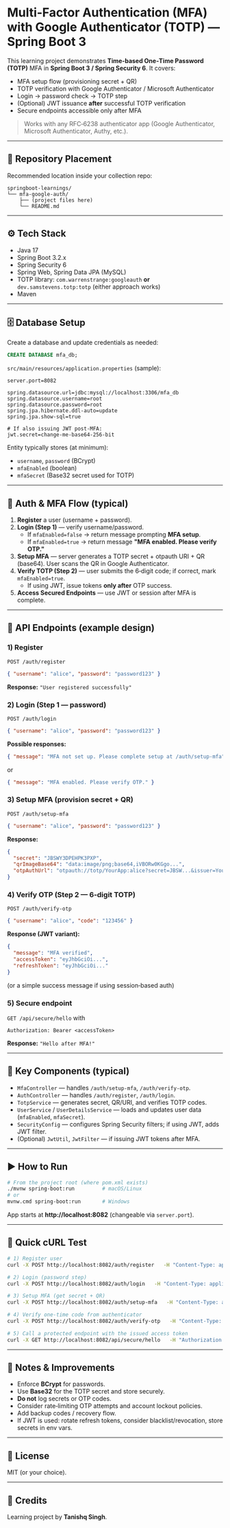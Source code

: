 # Multi‑Factor Authentication (MFA) with Google Authenticator (TOTP) — Spring Boot 3

This learning project demonstrates **Time‑based One‑Time Password (TOTP)** MFA in **Spring Boot 3 / Spring Security 6**.
It covers:
- MFA setup flow (provisioning secret + QR)
- TOTP verification with Google Authenticator / Microsoft Authenticator
- Login → password check → TOTP step
- (Optional) JWT issuance **after** successful TOTP verification
- Secure endpoints accessible only after MFA

> Works with any RFC‑6238 authenticator app (Google Authenticator, Microsoft Authenticator, Authy, etc.).

---

## 📁 Repository Placement
Recommended location inside your collection repo:
```
springboot-learnings/
└── mfa-google-auth/
    ├── (project files here)
    └── README.md
```

---

## ⚙️ Tech Stack
- Java 17
- Spring Boot 3.2.x
- Spring Security 6
- Spring Web, Spring Data JPA (MySQL)
- TOTP library: `com.warrenstrange:googleauth` **or** `dev.samstevens.totp:totp` (either approach works)
- Maven

---

## 🗄️ Database Setup
Create a database and update credentials as needed:
```sql
CREATE DATABASE mfa_db;
```
`src/main/resources/application.properties` (sample):
```properties
server.port=8082

spring.datasource.url=jdbc:mysql://localhost:3306/mfa_db
spring.datasource.username=root
spring.datasource.password=root
spring.jpa.hibernate.ddl-auto=update
spring.jpa.show-sql=true

# If also issuing JWT post-MFA:
jwt.secret=change-me-base64-256-bit
```

Entity typically stores (at minimum):
- `username`, `password` (BCrypt)
- `mfaEnabled` (boolean)
- `mfaSecret` (Base32 secret used for TOTP)

---

## 🔐 Auth & MFA Flow (typical)
1) **Register** a user (username + password).
2) **Login (Step 1)** — verify username/password.  
   - If `mfaEnabled=false` → return message prompting **MFA setup**.
   - If `mfaEnabled=true` → return message **"MFA enabled. Please verify OTP."**
3) **Setup MFA** — server generates a TOTP secret + otpauth URI + QR (base64). User scans the QR in Google Authenticator.
4) **Verify TOTP (Step 2)** — user submits the 6‑digit code; if correct, mark `mfaEnabled=true`.  
   - If using JWT, issue tokens **only after** OTP success.
5) **Access Secured Endpoints** — use JWT or session after MFA is complete.

---

## 🧭 API Endpoints (example design)

### 1) Register
`POST /auth/register`
```json
{ "username": "alice", "password": "password123" }
```
**Response:** `"User registered successfully"`

### 2) Login (Step 1 — password)
`POST /auth/login`
```json
{ "username": "alice", "password": "password123" }
```
**Possible responses:**
```json
{ "message": "MFA not set up. Please complete setup at /auth/setup-mfa" }
```
or
```json
{ "message": "MFA enabled. Please verify OTP." }
```

### 3) Setup MFA (provision secret + QR)
`POST /auth/setup-mfa`
```json
{ "username": "alice", "password": "password123" }
```
**Response:**
```json
{
  "secret": "JBSWY3DPEHPK3PXP",
  "qrImageBase64": "data:image/png;base64,iVBORw0KGgo...",
  "otpAuthUrl": "otpauth://totp/YourApp:alice?secret=JBSW...&issuer=YourApp&digits=6&period=30"
}
```

### 4) Verify OTP (Step 2 — 6‑digit TOTP)
`POST /auth/verify-otp`
```json
{ "username": "alice", "code": "123456" }
```
**Response (JWT variant):**
```json
{
  "message": "MFA verified",
  "accessToken": "eyJhbGciOi...",
  "refreshToken": "eyJhbGciOi..."
}
```
(or a simple success message if using session‑based auth)

### 5) Secure endpoint
`GET /api/secure/hello` with
```
Authorization: Bearer <accessToken>
```
**Response:** `"Hello after MFA!"`

---

## 🧱 Key Components (typical)
- `MfaController` — handles `/auth/setup-mfa`, `/auth/verify-otp`.
- `AuthController` — handles `/auth/register`, `/auth/login`.
- `TotpService` — generates secret, QR/URI, and verifies TOTP codes.
- `UserService` / `UserDetailsService` — loads and updates user data (`mfaEnabled`, `mfaSecret`).
- `SecurityConfig` — configures Spring Security filters; if using JWT, adds JWT filter.
- (Optional) `JwtUtil`, `JwtFilter` — if issuing JWT tokens after MFA.

---

## ▶️ How to Run
```bash
# From the project root (where pom.xml exists)
./mvnw spring-boot:run         # macOS/Linux
# or
mvnw.cmd spring-boot:run       # Windows
```

App starts at **http://localhost:8082** (changeable via `server.port`).

---

## 🧪 Quick cURL Test
```bash
# 1) Register user
curl -X POST http://localhost:8082/auth/register   -H "Content-Type: application/json"   -d '{"username":"alice","password":"password123"}'

# 2) Login (password step)
curl -X POST http://localhost:8082/auth/login   -H "Content-Type: application/json"   -d '{"username":"alice","password":"password123"}'

# 3) Setup MFA (get secret + QR)
curl -X POST http://localhost:8082/auth/setup-mfa   -H "Content-Type: application/json"   -d '{"username":"alice","password":"password123"}'

# 4) Verify one-time code from authenticator
curl -X POST http://localhost:8082/auth/verify-otp   -H "Content-Type: application/json"   -d '{"username":"alice","code":"123456"}'

# 5) Call a protected endpoint with the issued access token
curl -X GET http://localhost:8082/api/secure/hello   -H "Authorization: Bearer <ACCESS_TOKEN>"
```

---

## 🧩 Notes & Improvements
- Enforce **BCrypt** for passwords.
- Use **Base32** for the TOTP secret and store securely.
- **Do not** log secrets or OTP codes.
- Consider rate‑limiting OTP attempts and account lockout policies.
- Add backup codes / recovery flow.
- If JWT is used: rotate refresh tokens, consider blacklist/revocation, store secrets in env vars.

---

## 📝 License
MIT (or your choice).

---

## 🙌 Credits
Learning project by **Tanishq Singh**.
